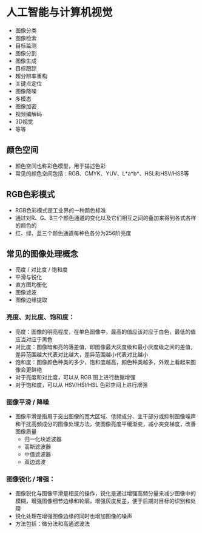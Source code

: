 # 人工智能与计算机视觉
- 图像分类
- 图像检索
- 目标监测
- 图像分割
- 图像生成
- 目标跟踪
- 超分辨率重构
- 关键点定位
- 图像降噪
- 多模态
- 图像加密
- 视频编解码
- 3D视觉
- 等等

## 颜色空间
- 颜色空间也称彩色模型，用于描述色彩
- 常见的颜色空间包括：RGB、CMYK、YUV、L\*a\*b*、HSL和HSV/HSB等

## RGB色彩模式
- RGB色彩模式是工业界的一种颜色标准
- 通过对R、G、B三个颜色通道的变化以及它们相互之间的叠加来得到各式各样的颜色的
- 红、绿、蓝三个颜色通道每种色各分为256阶亮度

## 常见的图像处理概念
- 亮度 / 对比度 / 饱和度
- 平滑与锐化
- 直方图均衡化
- 图像滤波
- 图像边缘提取

### 亮度、对比度、饱和度：
- 亮度：图像的明亮程度，在单色图像中，最高的值应该对应于白色，最低的值应当对应于黑色
- 对比度：图像暗和亮的落差值，即图像最大灰度级和最小灰度级之间的差值，差异范围越大代表对比越大，差异范围越小代表对比越小
- 饱和度：图像颜色种类的多少，饱和度越高，颜色种类越多，外观上看起来图像会更鲜艳
- 对于亮度和对比度，可以从 RGB 图上进行数据增强
- 对于饱和度，可以从 HSV/HSI/HSL 色彩空间上进行增强

### 图像平滑 / 降噪
- 图像平滑是指用于突出图像的宽大区域、低频成分、主干部分或抑制图像噪声和干扰高频成分的图像处理方法，使图像亮度平缓渐变，减小突变梯度，改善图像质量
  - 归一化块滤波器
  - 高斯滤波器
  - 中值滤波器
  - 双边滤波

### 图像锐化 / 增强：
- 图像锐化与图像平滑是相反的操作，锐化是通过增强高频分量来减少图像中的模糊，增强图像细节边缘和轮廓，增强灰度反差，便于后期对目标的识别和处理
- 锐化处理在增强图像边缘的同时也增加图像的噪声
- 方法包括：微分法和高通滤波法

